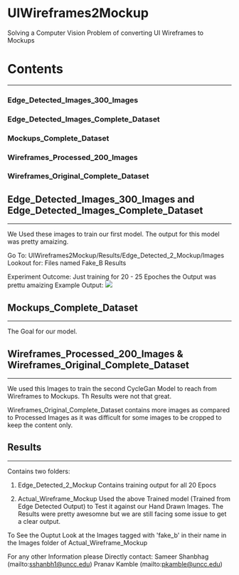 # UIWireframes2Mockup
Solving a Computer Vision Problem of converting UI Wireframes to Mockups

# Contents
------

### Edge_Detected_Images_300_Images
### Edge_Detected_Images_Complete_Dataset
### Mockups_Complete_Dataset
### Wireframes_Processed_200_Images
### Wireframes_Original_Complete_Dataset

## Edge_Detected_Images_300_Images and Edge_Detected_Images_Complete_Dataset
------

We Used these images to train our first model. The output for this model was pretty amaizing.

Go To: UIWireframes2Mockup/Results/Edge_Detected_2_Mockup/Images
Lookout for: Files named Fake_B Results

Experiment Outcome: Just training for 20 - 25 Epoches the Output was prettu amaizing
Example Output:
![](https://ibb.co/RzGpTBQ)

## Mockups_Complete_Dataset
------

The Goal for our model.

## Wireframes_Processed_200_Images & Wireframes_Original_Complete_Dataset
------

We used this Images to train the second CycleGan Model to reach from Wireframes to Mockups. Th Results were not that great.

Wireframes_Original_Complete_Dataset contains more images as compared to Processed Images as it was difficult for some images to be cropped to keep the content only.

## Results
------

Contains two folders: 

1. Edge_Detected_2_Mockup
Contains training output for all 20 Epocs

2. Actual_Wireframe_Mockup
Used the above Trained model (Trained from Edge Detected Output) to Test it against our Hand Drawn Images. The Results were pretty awesomne but we are still facing some issue to get a clear output.


To See the Ouptut Look at the Images tagged with 'fake_b' in their name in the Images folder of Actual_Wireframe_Mockup

For any other Information please Directly contact:
Sameer Shanbhag (mailto:sshanbh1@uncc.edu)
Pranav Kamble (mailto:pkamble@uncc.edu)

